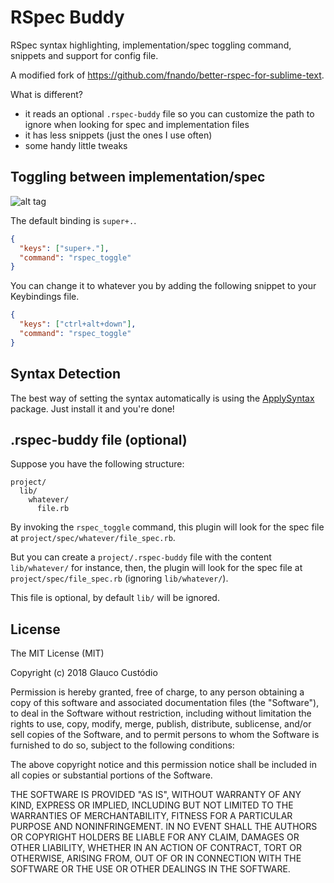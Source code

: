 # RSpec Buddy

RSpec syntax highlighting, implementation/spec toggling command, snippets and support for config file.

A modified fork of https://github.com/fnando/better-rspec-for-sublime-text.

What is different?

- it reads an optional `.rspec-buddy` file so you can customize the path to ignore when looking for spec and implementation files
- it has less snippets (just the ones I use often)
- some handy little tweaks

## Toggling between implementation/spec

![alt tag](https://raw.githubusercontent.com/glaucocustodio/rspec-buddy-for-sublime-text/master/rspec_toggle.gif)

The default binding is `super+.`.

```json
{
  "keys": ["super+."],
  "command": "rspec_toggle"
}
```

You can change it to whatever you by adding the following snippet to your Keybindings file.

```json
{
  "keys": ["ctrl+alt+down"],
  "command": "rspec_toggle"
}
```

## Syntax Detection

The best way of setting the syntax automatically is using the [ApplySyntax](https://sublime.wbond.net/packages/ApplySyntax) package. Just install it and you're done!

## .rspec-buddy file (optional)

Suppose you have the following structure:

```
project/
  lib/
    whatever/
      file.rb
```
By invoking the `rspec_toggle` command, this plugin will look for the spec file at `project/spec/whatever/file_spec.rb`.

But you can create a `project/.rspec-buddy` file with the content `lib/whatever/` for instance, then, the plugin will look for the spec file at `project/spec/file_spec.rb` (ignoring `lib/whatever/`).

This file is optional, by default `lib/` will be ignored.

## License

The MIT License (MIT)

Copyright (c) 2018 Glauco Custódio

Permission is hereby granted, free of charge, to any person obtaining a copy
of this software and associated documentation files (the "Software"), to deal
in the Software without restriction, including without limitation the rights
to use, copy, modify, merge, publish, distribute, sublicense, and/or sell
copies of the Software, and to permit persons to whom the Software is
furnished to do so, subject to the following conditions:

The above copyright notice and this permission notice shall be included in
all copies or substantial portions of the Software.

THE SOFTWARE IS PROVIDED "AS IS", WITHOUT WARRANTY OF ANY KIND, EXPRESS OR
IMPLIED, INCLUDING BUT NOT LIMITED TO THE WARRANTIES OF MERCHANTABILITY,
FITNESS FOR A PARTICULAR PURPOSE AND NONINFRINGEMENT. IN NO EVENT SHALL THE
AUTHORS OR COPYRIGHT HOLDERS BE LIABLE FOR ANY CLAIM, DAMAGES OR OTHER
LIABILITY, WHETHER IN AN ACTION OF CONTRACT, TORT OR OTHERWISE, ARISING FROM,
OUT OF OR IN CONNECTION WITH THE SOFTWARE OR THE USE OR OTHER DEALINGS IN
THE SOFTWARE.
